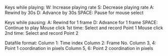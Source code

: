Keys while playing:
W: Increase playing rate
S: Decrease playing rate
A: Rewind by 30s
D: Advance by 30s
SPACE: Pause for mouse select

Keys while pausing:
A: Rewind for 1 frame
D: Advance for 1 frame
SPACE: Continue to play
Mouse click 1st time: Select and record Point 1
Mouse click 2nd time: Select and record Point 2

Datafile format:
Column 1: Time index
Column 2: Frame No.
Column 3, 4: Point 1 coordination in pixels
Column 5, 6: Point 2 coordination in pixels

